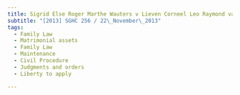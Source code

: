 ```yaml
---
title: Sigrid Else Roger Marthe Wauters v Lieven Corneel Leo Raymond van den Brande
subtitle: "[2013] SGHC 256 / 22\_November\_2013"
tags:
  - Family Law
  - Matrimonial assets
  - Family Law
  - Maintenance
  - Civil Procedure
  - Judgments and orders
  - Liberty to apply

---
```



